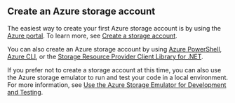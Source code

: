 ## Create an Azure storage account
The easiest way to create your first Azure storage account is by using the [Azure portal](https://portal.azure.com). To learn more, see [Create a storage account](../articles/storage/common/storage-create-storage-account.md#create-a-storage-account).

You can also create an Azure storage account by using [Azure PowerShell](../articles/storage/common/storage-powershell-guide-full.md), [Azure CLI](../articles/storage/common/storage-azure-cli.md), or the [Storage Resource Provider Client Library for .NET](https://azure.microsoft.com/resources/samples/storage-dotnet-resource-provider-getting-started/).

If you prefer not to create a storage account at this time, you can also use the Azure storage emulator to run and test your code in a local environment. For more information, see [Use the Azure Storage Emulator for Development and Testing](../articles/storage/common/storage-use-emulator.md).

